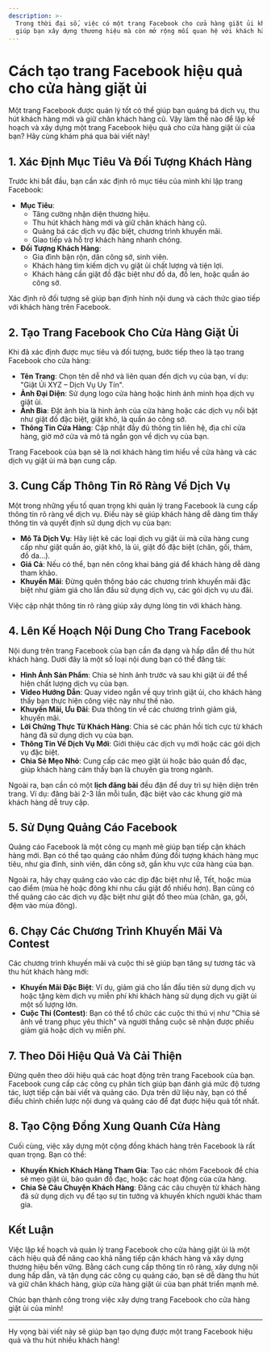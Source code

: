 ```yaml
---
description: >-
  Trong thời đại số, việc có một trang Facebook cho cửa hàng giặt ủi không chỉ
  giúp bạn xây dựng thương hiệu mà còn mở rộng mối quan hệ với khách hàng.
---
```


# Cách tạo trang Facebook hiệu quả cho cửa hàng giặt ủi

Một trang Facebook được quản lý tốt có thể giúp bạn quảng bá dịch vụ, thu hút khách hàng mới và giữ chân khách hàng cũ. Vậy làm thế nào để lập kế hoạch và xây dựng một trang Facebook hiệu quả cho cửa hàng giặt ủi của bạn? Hãy cùng khám phá qua bài viết này!

## **1. Xác Định Mục Tiêu Và Đối Tượng Khách Hàng**

Trước khi bắt đầu, bạn cần xác định rõ mục tiêu của mình khi lập trang Facebook:

* **Mục Tiêu**:
  * Tăng cường nhận diện thương hiệu.
  * Thu hút khách hàng mới và giữ chân khách hàng cũ.
  * Quảng bá các dịch vụ đặc biệt, chương trình khuyến mãi.
  * Giao tiếp và hỗ trợ khách hàng nhanh chóng.
* **Đối Tượng Khách Hàng**:
  * Gia đình bận rộn, dân công sở, sinh viên.
  * Khách hàng tìm kiếm dịch vụ giặt ủi chất lượng và tiện lợi.
  * Khách hàng cần giặt đồ đặc biệt như đồ da, đồ len, hoặc quần áo công sở.

Xác định rõ đối tượng sẽ giúp bạn định hình nội dung và cách thức giao tiếp với khách hàng trên Facebook.

## **2. Tạo Trang Facebook Cho Cửa Hàng Giặt Ủi**

Khi đã xác định được mục tiêu và đối tượng, bước tiếp theo là tạo trang Facebook cho cửa hàng:

* **Tên Trang**: Chọn tên dễ nhớ và liên quan đến dịch vụ của bạn, ví dụ: "Giặt Ủi XYZ – Dịch Vụ Uy Tín".
* **Ảnh Đại Diện**: Sử dụng logo cửa hàng hoặc hình ảnh minh họa dịch vụ giặt ủi.
* **Ảnh Bìa**: Đặt ảnh bìa là hình ảnh của cửa hàng hoặc các dịch vụ nổi bật như giặt đồ đặc biệt, giặt khô, là quần áo công sở.
* **Thông Tin Cửa Hàng**: Cập nhật đầy đủ thông tin liên hệ, địa chỉ cửa hàng, giờ mở cửa và mô tả ngắn gọn về dịch vụ của bạn.

Trang Facebook của bạn sẽ là nơi khách hàng tìm hiểu về cửa hàng và các dịch vụ giặt ủi mà bạn cung cấp.

## **3. Cung Cấp Thông Tin Rõ Ràng Về Dịch Vụ**

Một trong những yếu tố quan trọng khi quản lý trang Facebook là cung cấp thông tin rõ ràng về dịch vụ. Điều này sẽ giúp khách hàng dễ dàng tìm thấy thông tin và quyết định sử dụng dịch vụ của bạn:

* **Mô Tả Dịch Vụ**: Hãy liệt kê các loại dịch vụ giặt ủi mà cửa hàng cung cấp như giặt quần áo, giặt khô, là ủi, giặt đồ đặc biệt (chăn, gối, thảm, đồ da…).
* **Giá Cả**: Nếu có thể, bạn nên công khai bảng giá để khách hàng dễ dàng tham khảo.
* **Khuyến Mãi**: Đừng quên thông báo các chương trình khuyến mãi đặc biệt như giảm giá cho lần đầu sử dụng dịch vụ, các gói dịch vụ ưu đãi.

Việc cập nhật thông tin rõ ràng giúp xây dựng lòng tin với khách hàng.

## **4. Lên Kế Hoạch Nội Dung Cho Trang Facebook**

Nội dung trên trang Facebook của bạn cần đa dạng và hấp dẫn để thu hút khách hàng. Dưới đây là một số loại nội dung bạn có thể đăng tải:

* **Hình Ảnh Sản Phẩm**: Chia sẻ hình ảnh trước và sau khi giặt ủi để thể hiện chất lượng dịch vụ của bạn.
* **Video Hướng Dẫn**: Quay video ngắn về quy trình giặt ủi, cho khách hàng thấy bạn thực hiện công việc này như thế nào.
* **Khuyến Mãi, Ưu Đãi**: Đưa thông tin về các chương trình giảm giá, khuyến mãi.
* **Lời Chứng Thực Từ Khách Hàng**: Chia sẻ các phản hồi tích cực từ khách hàng đã sử dụng dịch vụ của bạn.
* **Thông Tin Về Dịch Vụ Mới**: Giới thiệu các dịch vụ mới hoặc các gói dịch vụ đặc biệt.
* **Chia Sẻ Mẹo Nhỏ**: Cung cấp các mẹo giặt ủi hoặc bảo quản đồ đạc, giúp khách hàng cảm thấy bạn là chuyên gia trong ngành.

Ngoài ra, bạn cần có một **lịch đăng bài** đều đặn để duy trì sự hiện diện trên trang. Ví dụ: đăng bài 2-3 lần mỗi tuần, đặc biệt vào các khung giờ mà khách hàng dễ truy cập.

## **5. Sử Dụng Quảng Cáo Facebook**

Quảng cáo Facebook là một công cụ mạnh mẽ giúp bạn tiếp cận khách hàng mới. Bạn có thể tạo quảng cáo nhắm đúng đối tượng khách hàng mục tiêu, như gia đình, sinh viên, dân công sở, gần khu vực cửa hàng của bạn.

Ngoài ra, hãy chạy quảng cáo vào các dịp đặc biệt như lễ, Tết, hoặc mùa cao điểm (mùa hè hoặc đông khi nhu cầu giặt đồ nhiều hơn). Bạn cũng có thể quảng cáo các dịch vụ đặc biệt như giặt đồ theo mùa (chăn, ga, gối, đệm vào mùa đông).

## **6. Chạy Các Chương Trình Khuyến Mãi Và Contest**

Các chương trình khuyến mãi và cuộc thi sẽ giúp bạn tăng sự tương tác và thu hút khách hàng mới:

* **Khuyến Mãi Đặc Biệt**: Ví dụ, giảm giá cho lần đầu tiên sử dụng dịch vụ hoặc tặng kèm dịch vụ miễn phí khi khách hàng sử dụng dịch vụ giặt ủi một số lượng lớn.
* **Cuộc Thi (Contest)**: Bạn có thể tổ chức các cuộc thi thú vị như "Chia sẻ ảnh về trang phục yêu thích" và người thắng cuộc sẽ nhận được phiếu giảm giá hoặc dịch vụ miễn phí.

## **7. Theo Dõi Hiệu Quả Và Cải Thiện**

Đừng quên theo dõi hiệu quả các hoạt động trên trang Facebook của bạn. Facebook cung cấp các công cụ phân tích giúp bạn đánh giá mức độ tương tác, lượt tiếp cận bài viết và quảng cáo. Dựa trên dữ liệu này, bạn có thể điều chỉnh chiến lược nội dung và quảng cáo để đạt được hiệu quả tốt nhất.

## **8. Tạo Cộng Đồng Xung Quanh Cửa Hàng**

Cuối cùng, việc xây dựng một cộng đồng khách hàng trên Facebook là rất quan trọng. Bạn có thể:

* **Khuyến Khích Khách Hàng Tham Gia**: Tạo các nhóm Facebook để chia sẻ mẹo giặt ủi, bảo quản đồ đạc, hoặc các hoạt động của cửa hàng.
* **Chia Sẻ Câu Chuyện Khách Hàng**: Đăng các câu chuyện từ khách hàng đã sử dụng dịch vụ để tạo sự tin tưởng và khuyến khích người khác tham gia.

## **Kết Luận**

Việc lập kế hoạch và quản lý trang Facebook cho cửa hàng giặt ủi là một cách hiệu quả để nâng cao khả năng tiếp cận khách hàng và xây dựng thương hiệu bền vững. Bằng cách cung cấp thông tin rõ ràng, xây dựng nội dung hấp dẫn, và tận dụng các công cụ quảng cáo, bạn sẽ dễ dàng thu hút và giữ chân khách hàng, giúp cửa hàng giặt ủi của bạn phát triển mạnh mẽ.

Chúc bạn thành công trong việc xây dựng trang Facebook cho cửa hàng giặt ủi của mình!

***

Hy vọng bài viết này sẽ giúp bạn tạo dựng được một trang Facebook hiệu quả và thu hút nhiều khách hàng!
